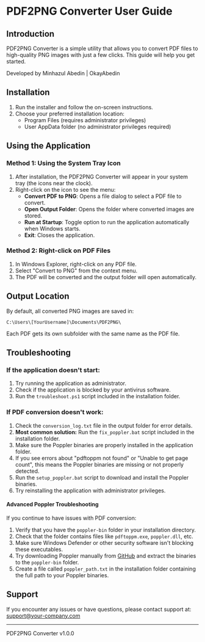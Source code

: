# PDF2PNG Converter User Guide

## Introduction

PDF2PNG Converter is a simple utility that allows you to convert PDF files to high-quality PNG images with just a few clicks. This guide will help you get started.

Developed by Minhazul Abedin | OkayAbedin

## Installation

1. Run the installer and follow the on-screen instructions.
2. Choose your preferred installation location:
   - Program Files (requires administrator privileges)
   - User AppData folder (no administrator privileges required)

## Using the Application

### Method 1: Using the System Tray Icon

1. After installation, the PDF2PNG Converter will appear in your system tray (the icons near the clock).
2. Right-click on the icon to see the menu:
   - **Convert PDF to PNG**: Opens a file dialog to select a PDF file to convert.
   - **Open Output Folder**: Opens the folder where converted images are stored.
   - **Run at Startup**: Toggle option to run the application automatically when Windows starts.
   - **Exit**: Closes the application.

### Method 2: Right-click on PDF Files

1. In Windows Explorer, right-click on any PDF file.
2. Select "Convert to PNG" from the context menu.
3. The PDF will be converted and the output folder will open automatically.

## Output Location

By default, all converted PNG images are saved in:
```
C:\Users\[YourUsername]\Documents\PDF2PNG\
```

Each PDF gets its own subfolder with the same name as the PDF file.

## Troubleshooting

### If the application doesn't start:

1. Try running the application as administrator.
2. Check if the application is blocked by your antivirus software.
3. Run the `troubleshoot.ps1` script included in the installation folder.

### If PDF conversion doesn't work:

1. Check the `conversion_log.txt` file in the output folder for error details.
2. **Most common solution:** Run the `fix_poppler.bat` script included in the installation folder.
3. Make sure the Poppler binaries are properly installed in the application folder.
4. If you see errors about "pdftoppm not found" or "Unable to get page count", this means the Poppler binaries are missing or not properly detected.
5. Run the `setup_poppler.bat` script to download and install the Poppler binaries.
6. Try reinstalling the application with administrator privileges.

#### Advanced Poppler Troubleshooting

If you continue to have issues with PDF conversion:

1. Verify that you have the `poppler-bin` folder in your installation directory.
2. Check that the folder contains files like `pdftoppm.exe`, `poppler.dll`, etc.
3. Make sure Windows Defender or other security software isn't blocking these executables.
4. Try downloading Poppler manually from [GitHub](https://github.com/oschwartz10612/poppler-windows/releases/) and extract the binaries to the `poppler-bin` folder.
5. Create a file called `poppler_path.txt` in the installation folder containing the full path to your Poppler binaries.

## Support

If you encounter any issues or have questions, please contact support at:
support@your-company.com

------------------
PDF2PNG Converter v1.0.0
